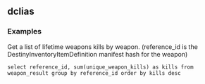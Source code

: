 ## dclias


### Examples


Get a list of lifetime weapons kills by weapon. (reference_id is the DestinyInventoryItemDefinition manifest hash for the weapon)

```
select reference_id, sum(unique_weapon_kills) as kills from weapon_result group by reference_id order by kills desc
```